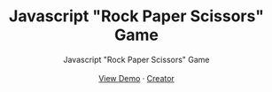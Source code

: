 <div align="center">
  
  <h1 align="center">Javascript "Rock Paper Scissors" Game</h3>

  <p align="center">
    Javascript "Rock Paper Scissors" Game
    <br />
    <br />
    <a href="https://codewithpanda.com/projects/Javascript-Rock-Paper-Scissors">View Demo</a>
    ·
    <a href="https://codewithpanda.com">Creator</a>
  </p>
</div>
